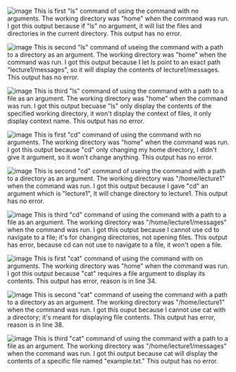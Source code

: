 ![image](https://github.com/Lyon0129/cse15l-lab-reports/assets/130290363/549b350a-3985-4a3e-81ce-4317ab3d6e35)
This is first "ls" command of using the command with no arguments. The working directory was "home" when the command was run.
I got this output because if "ls" no argument, it will list the files and directories in the current directory.
This output has no error.

![image](https://github.com/Lyon0129/cse15l-lab-reports/assets/130290363/a5b1e884-cc62-4494-b2a5-5ffbcbc97e1e)
This is second "ls" command of useing the command with a path to a directory as an argument. The working directory was "home" when the command was run.
I got this output because I let ls point to an exact path "lecture1/messages", so it will display the contents of lecture1/messages.
This output has no error.

![image](https://github.com/Lyon0129/cse15l-lab-reports/assets/130290363/af1bcf85-d69a-4a8e-914f-31764af8709c)
This is third "ls" command of using the command with a path to a file as an argument. The working directory was "home" when the command was run.
I got this output becuase "ls" only display the contents of the specified working directory, it won't display the context of files, it only display context name.
This output has no error.

![image](https://github.com/Lyon0129/cse15l-lab-reports/assets/130290363/897f5c58-9d76-4451-82ef-8018c9d3deb2)
This is first "cd" command of using the command with no arguments. The working directory was "home" when the command was run.
I got this output because "cd" only changing my home directory, I didn't give it argument, so it won't change anything.
This output has no error.

![image](https://github.com/Lyon0129/cse15l-lab-reports/assets/130290363/f1aac11e-065f-4b2a-af92-a16c1bf69abd)
This is second "cd" command of useing the command with a path to a directory as an argument. The working directory was "/home/lecture1" when the command was run.
I got this output because I gave "cd" an argument which is "lecture1", it will change directory to lecture1.
This output has no error.

![image](https://github.com/Lyon0129/cse15l-lab-reports/assets/130290363/6599c73f-669c-4023-9788-a01e05080201)
This is third "cd" command of using the command with a path to a file as an argument. The working directory was "/home/lecture1/messages" when the command was run.
I got this output because I cannot use cd to navigate to a file; it's for changing directories, not opening files.
This output has error, because cd can not use to navigate to a file, it won't open a file.

![image](https://github.com/Lyon0129/cse15l-lab-reports/assets/130290363/ad87bc1c-26fe-4b74-bf4c-842a615e689e)
This is first "cat" command of using the command with on arguments. The working directory was "home" when the command was run.
I got this output because "cat"  requires a file argument to display its contents.
This output has error, reason is in line 34.

![image](https://github.com/Lyon0129/cse15l-lab-reports/assets/130290363/56001c6f-7df5-4ff8-8b8d-75f4b6d5803d)
This is second "cat" command of useing the command with a path to a directory as an argument. The working directory was "/home/lecture1" when the command was run.
I got this ouput because I cannot use cat with a directory; it's meant for displaying file contents.
This output has error, reason is in line 38.

![image](https://github.com/Lyon0129/cse15l-lab-reports/assets/130290363/992e15d5-3afa-471e-806f-f8ca5ee6481d)
This is third "cat" command of using the command with a path to a file as an argument. The working directory was "/home/lecture1/messages" when the command was run.
I got thi output because cat will display the contents of a specific file named "example.txt."
This output has no error.

